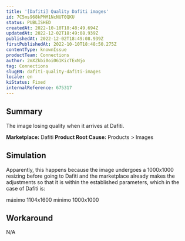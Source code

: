 ```yaml
---
title: '[Dafiti] Quality Dafiti images'
id: 7C5ms968kPMM1NcNUT0QKU
status: PUBLISHED
createdAt: 2022-10-10T18:48:49.694Z
updatedAt: 2022-12-02T18:49:08.939Z
publishedAt: 2022-12-02T18:49:08.939Z
firstPublishedAt: 2022-10-10T18:48:50.275Z
contentType: knownIssue
productTeam: Connections
author: 2mXZkbi0oi061KicTExNjo
tag: Connections
slugEN: dafiti-quality-dafiti-images
locale: en
kiStatus: Fixed
internalReference: 675317
---
```


## Summary


The image losing quality when it arrives at Dafiti.

**Marketplace:** Dafiti
**Product Root Cause:** Products > Images




## Simulation


Apparently, this happens because the image undergoes a 1000x1000 resizing before going to Dafiti and the marketplace already makes the adjustments so that it is within the established parameters, which in the case of Dafiti is:

máximo 1104x1600
minimo 1000x1000



## Workaround


N/A

